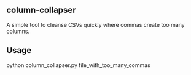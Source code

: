 ## column-collapser

A simple tool to cleanse CSVs quickly where commas create too many columns.

## Usage

python column_collapser.py file_with_too_many_commas
